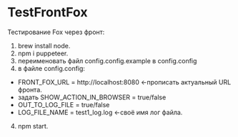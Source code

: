 # TestFrontFox
Тестирование Fox через фронт:
1) brew install node.
2) npm i puppeteer.
3) переименовать файл config.config.example в config.config
3) в файле config.config:
  * FRONT_FOX_URL = http://localhost:8080 <-прописать актуальный URL фронта.
  * задать SHOW_ACTION_IN_BROWSER = true/false
  * OUT_TO_LOG_FILE = true/false
  * LOG_FILE_NAME = test1_log.log <-своё имя лог файла.
4) npm start.
